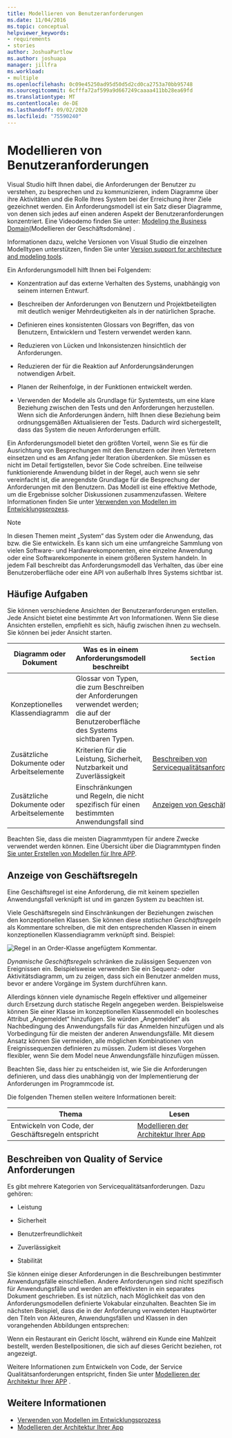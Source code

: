 ```yaml
---
title: Modellieren von Benutzeranforderungen
ms.date: 11/04/2016
ms.topic: conceptual
helpviewer_keywords:
- requirements
- stories
author: JoshuaPartlow
ms.author: joshuapa
manager: jillfra
ms.workload:
- multiple
ms.openlocfilehash: 0c09e45250ad95d50d5d2cd0ca2753a70bb95748
ms.sourcegitcommit: 6cfffa72af599a9d667249caaaa411bb28ea69fd
ms.translationtype: MT
ms.contentlocale: de-DE
ms.lasthandoff: 09/02/2020
ms.locfileid: "75590240"
---
```

# <a name="model-user-requirements"></a>Modellieren von Benutzeranforderungen

Visual Studio hilft Ihnen dabei, die Anforderungen der Benutzer zu verstehen, zu besprechen und zu kommunizieren, indem Diagramme über ihre Aktivitäten und die Rolle Ihres System bei der Erreichung ihrer Ziele gezeichnet werden. Ein Anforderungsmodell ist ein Satz dieser Diagramme, von denen sich jedes auf einen anderen Aspekt der Benutzeranforderungen konzentriert. Eine Videodemo finden Sie unter: [Modeling the Business Domain](https://channel9.msdn.com/blogs/clinted/uml-with-vs-2010-part-3-modeling-the-business-domain)(Modellieren der Geschäftsdomäne) .

Informationen dazu, welche Versionen von Visual Studio die einzelnen Modelltypen unterstützen, finden Sie unter [Version support for architecture and modeling tools](../modeling/what-s-new-for-design-in-visual-studio.md#VersionSupport).

Ein Anforderungsmodell hilft Ihnen bei Folgendem:

- Konzentration auf das externe Verhalten des Systems, unabhängig von seinem internen Entwurf.

- Beschreiben der Anforderungen von Benutzern und Projektbeteiligten mit deutlich weniger Mehrdeutigkeiten als in der natürlichen Sprache.

- Definieren eines konsistenten Glossars von Begriffen, das von Benutzern, Entwicklern und Testern verwendet werden kann.

- Reduzieren von Lücken und Inkonsistenzen hinsichtlich der Anforderungen.

- Reduzieren der für die Reaktion auf Anforderungsänderungen notwendigen Arbeit.

- Planen der Reihenfolge, in der Funktionen entwickelt werden.

- Verwenden der Modelle als Grundlage für Systemtests, um eine klare Beziehung zwischen den Tests und den Anforderungen herzustellen. Wenn sich die Anforderungen ändern, hilft Ihnen diese Beziehung beim ordnungsgemäßen Aktualisieren der Tests. Dadurch wird sichergestellt, dass das System die neuen Anforderungen erfüllt.

Ein Anforderungsmodell bietet den größten Vorteil, wenn Sie es für die Ausrichtung von Besprechungen mit den Benutzern oder ihren Vertretern einsetzen und es am Anfang jeder Iteration überdenken. Sie müssen es nicht im Detail fertigstellen, bevor Sie Code schreiben. Eine teilweise funktionierende Anwendung bildet in der Regel, auch wenn sie sehr vereinfacht ist, die anregendste Grundlage für die Besprechung der Anforderungen mit den Benutzern. Das Modell ist eine effektive Methode, um die Ergebnisse solcher Diskussionen zusammenzufassen. Weitere Informationen finden Sie unter [Verwenden von Modellen im Entwicklungsprozess](../modeling/use-models-in-your-development-process.md).

> [!NOTE]
> In diesen Themen meint „System“ das System oder die Anwendung, das bzw. die Sie entwickeln. Es kann sich um eine umfangreiche Sammlung von vielen Software- und Hardwarekomponenten, eine einzelne Anwendung oder eine Softwarekomponente in einem größeren System handeln. In jedem Fall beschreibt das Anforderungsmodell das Verhalten, das über eine Benutzeroberfläche oder eine API von außerhalb Ihres Systems sichtbar ist.

## <a name="common-tasks"></a>Häufige Aufgaben

Sie können verschiedene Ansichten der Benutzeranforderungen erstellen.  Jede Ansicht bietet eine bestimmte Art von Informationen.  Wenn Sie diese Ansichten erstellen, empfiehlt es sich, häufig zwischen ihnen zu wechseln. Sie können bei jeder Ansicht starten.

|Diagramm oder Dokument|Was es in einem Anforderungsmodell beschreibt|`Section`|
|-|-|-|
|Konzeptionelles Klassendiagramm|Glossar von Typen, die zum Beschreiben der Anforderungen verwendet werden; die auf der Benutzeroberfläche des Systems sichtbaren Typen.||
|Zusätzliche Dokumente oder Arbeitselemente|Kriterien für die Leistung, Sicherheit, Nutzbarkeit und Zuverlässigkeit|[Beschreiben von Servicequalitätsanforderungen](#QoSRequirements)|
|Zusätzliche Dokumente oder Arbeitselemente|Einschränkungen und Regeln, die nicht spezifisch für einen bestimmten Anwendungsfall sind|[Anzeigen von Geschäftsregeln](#BusinessRules)|

Beachten Sie, dass die meisten Diagrammtypen für andere Zwecke verwendet werden können. Eine Übersicht über die Diagrammtypen finden [Sie unter Erstellen von Modellen für Ihre APP](../modeling/create-models-for-your-app.md).

## <a name="showing-business-rules"></a><a name="BusinessRules"></a> Anzeige von Geschäftsregeln

Eine Geschäftsregel ist eine Anforderung, die mit keinem speziellen Anwendungsfall verknüpft ist und im ganzen System zu beachten ist.

Viele Geschäftsregeln sind Einschränkungen der Beziehungen zwischen den konzeptionellen Klassen. Sie können diese *statischen Geschäftsregeln* als Kommentare schreiben, die mit den entsprechenden Klassen in einem konzeptionellen Klassendiagramm verknüpft sind. Beispiel:

![Regel in an Order-Klasse angefügtem Kommentar.](../modeling/media/uml_reqmcd2.png)

*Dynamische Geschäftsregeln* schränken die zulässigen Sequenzen von Ereignissen ein. Beispielsweise verwenden Sie ein Sequenz- oder Aktivitätsdiagramm, um zu zeigen, dass sich ein Benutzer anmelden muss, bevor er andere Vorgänge im System durchführen kann.

Allerdings können viele dynamische Regeln effektiver und allgemeiner durch Ersetzung durch statische Regeln angegeben werden. Beispielsweise können Sie einer Klasse im konzeptionellen Klassenmodell ein boolesches Attribut „Angemeldet“ hinzufügen. Sie würden „Angemeldet“ als Nachbedingung des Anwendungsfalls für das Anmelden hinzufügen und als Vorbedingung für die meisten der anderen Anwendungsfälle. Mit diesem Ansatz können Sie vermeiden, alle möglichen Kombinationen von Ereignissequenzen definieren zu müssen. Zudem ist dieses Vorgehen flexibler, wenn Sie dem Model neue Anwendungsfälle hinzufügen müssen.

Beachten Sie, dass hier zu entscheiden ist, wie Sie die Anforderungen definieren, und dass dies unabhängig von der Implementierung der Anforderungen im Programmcode ist.

Die folgenden Themen stellen weitere Informationen bereit:

|Thema|Lesen|
|-|-|
|Entwickeln von Code, der Geschäftsregeln entspricht|[Modellieren der Architektur Ihrer App](../modeling/model-your-app-s-architecture.md)|

## <a name="describing-quality-of-service-requirements"></a><a name="QoSRequirements"></a> Beschreiben von Quality of Service Anforderungen

Es gibt mehrere Kategorien von Servicequalitätsanforderungen. Dazu gehören:

- Leistung

- Sicherheit

- Benutzerfreundlichkeit

- Zuverlässigkeit

- Stabilität

Sie können einige dieser Anforderungen in die Beschreibungen bestimmter Anwendungsfälle einschließen. Andere Anforderungen sind nicht spezifisch für Anwendungsfälle und werden am effektivsten in ein separates Dokument geschrieben. Es ist nützlich, nach Möglichkeit das von den Anforderungsmodellen definierte Vokabular einzuhalten. Beachten Sie im nächsten Beispiel, dass die in der Anforderung verwendeten Hauptwörter den Titeln von Akteuren, Anwendungsfällen und Klassen in den vorangehenden Abbildungen entsprechen:

Wenn ein Restaurant ein Gericht löscht, während ein Kunde eine Mahlzeit bestellt, werden Bestellpositionen, die sich auf dieses Gericht beziehen, rot angezeigt.

Weitere Informationen zum Entwickeln von Code, der Service Qualitätsanforderungen entspricht, finden Sie unter [Modellieren der Architektur Ihrer APP](../modeling/model-your-app-s-architecture.md) .

## <a name="see-also"></a>Weitere Informationen

- [Verwenden von Modellen im Entwicklungsprozess](../modeling/use-models-in-your-development-process.md)
- [Modellieren der Architektur Ihrer App](../modeling/model-your-app-s-architecture.md)
